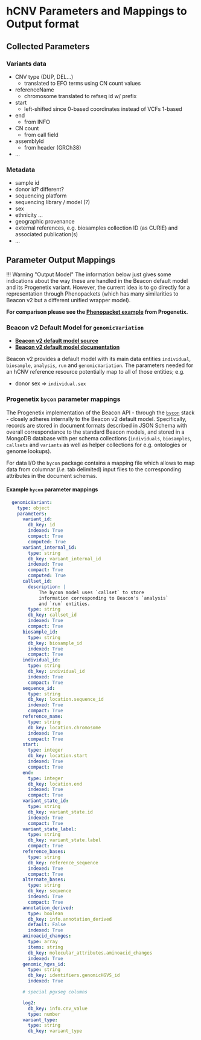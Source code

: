 # hCNV Parameters and Mappings to Output format

## Collected Parameters

### Variants data

* CNV type (DUP, DEL...)
    - translated to EFO terms using CN count values
* referenceName
    - chromosome translated to refseq id w/ prefix
* start
    - left-shifted since 0-based coordinates instead of VCFs 1-based
* end
    - from INFO
* CN count
    - from call field
* assemblyId
    - from header (GRCh38)
* ...

### Metadata

* sample id
* donor id? different?
* sequencing platform
* sequencing library / model (?)
* sex
* ethnicity ...
* geographic provenance
* external references, e.g. biosamples collection ID (as CURIE) and associated
  publication(s)
* ...

## Parameter Output Mappings

!!! Warning "Output Model"
    The information below just gives some indications about the way these are handled
    in the Beacon default model and its Progenetix variant. However, the current idea
    is to go directly for a representation through Phenopackets (which has many similarities
    to Beacon v2 but a different unified wrapper model).

**For comparison please see the [Phenopacket example](https://github.com/hcnv/cnv-reference-resources/blob/main/data/progenetix-test-files/phenopacket-example.json) from Progenetix.**

### Beacon v2 Default Model for `genomicVariation`

* [**Beacon v2 default model source**](https://github.com/ga4gh-beacon/beacon-v2/tree/main/models/src/beacon-v2-default-model)
* [**Beacon v2 default model documentation**](http://docs.genomebeacons.org/models/)

Beacon v2 provides a default model with its main data entities `individual`,
`biosample`, `analysis`, `run` and `genomicVariation`. The parameters needed for
an hCNV reference resource potentially map to all of those entities; e.g.

* donor sex  => `individual.sex`

### Progenetix `bycon` parameter mappings

The Progenetix implementation of the Beacon API - through the [`bycon`](https://github.com/progenetix/bycon/)
stack - closely adheres internally to the Beacon v2 default model. Specifically,
records are stored in document formats described in JSON Schema with overall correspondance
to the standard Beacon models, and stored in a MongoDB database with per schema
collections (`individuals`, `biosamples`, `callsets` and `variants` as well as helper
collections for e.g. ontologies or genome lookups).

For data I/O the `bycon` package contains a mapping file which allows to map data from
columnar (_i.e._ tab delimited) input files to the corresponding attributes in the
document schemas.

#### Example `bycon` parameter mappings

``` yaml
  genomicVariant:
    type: object
    parameters:
      variant_id:
        db_key: id
        indexed: True
        compact: True
        computed: True
      variant_internal_id:
        type: string
        db_key: variant_internal_id
        indexed: True
        compact: True
        computed: True
      callset_id:
      	description: |
      		The bycon model uses `callset` to store
      		information corresponding to Beacon's `analysis`
      		and `run` entities.
        type: string
        db_key: callset_id
        indexed: True
        compact: True
      biosample_id:
        type: string
        db_key: biosample_id
        indexed: True
        compact: True
      individual_id:
        type: string
        db_key: individual_id
        indexed: True
        compact: True
      sequence_id:
        type: string
        db_key: location.sequence_id
        indexed: True
        compact: True
      reference_name:
        type: string
        db_key: location.chromosome
        indexed: True
        compact: True
      start:
        type: integer
        db_key: location.start
        indexed: True
        compact: True
      end:
        type: integer
        db_key: location.end
        indexed: True
        compact: True
      variant_state_id:
        type: string
        db_key: variant_state.id
        indexed: True
        compact: True
      variant_state_label:
        type: string
        db_key: variant_state.label
        compact: True
      reference_bases:
        type: string
        db_key: reference_sequence
        indexed: True
        compact: True
      alternate_bases:
        type: string
        db_key: sequence
        indexed: True
        compact: True
      annotation_derived:
        type: boolean
        db_key: info.annotation_derived
        default: False
        indexed: True
      aminoacid_changes:
        type: array
        items: string
        db_key: molecular_attributes.aminoacid_changes
        indexed: True
      genomic_hgvs_id:
        type: string
        db_key: identifiers.genomicHGVS_id
        indexed: True

      # special pgxseg columns

      log2:
        db_key: info.cnv_value
        type: number
      variant_type:
        type: string
        db_key: variant_type

```



